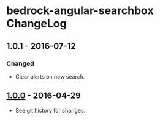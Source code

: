 # bedrock-angular-searchbox ChangeLog

## 1.0.1 - 2016-07-12

### Changed
- Clear alerts on new search.

## [1.0.0] - 2016-04-29

- See git history for changes.

[Unreleased]: https://github.com/digitalbazaar/bedrock-angular-searchbox/compare/0.0.0...HEAD
[1.0.0]: https://github.com/digitalbazaar/bedrock-angular-key/compare/0.0.0...1.0.0
